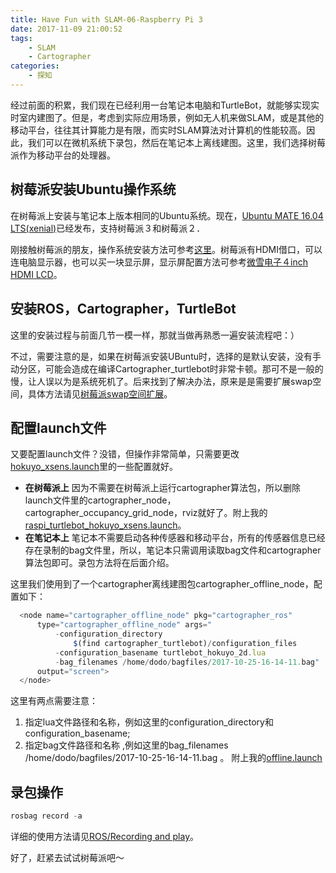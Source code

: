 ```yaml
---
title: Have Fun with SLAM-06-Raspberry Pi 3
date: 2017-11-09 21:00:52
tags:
    - SLAM
    - Cartographer
categories:
    - 探知
---
```

经过前面的积累，我们现在已经利用一台笔记本电脑和TurtleBot，就能够实现实时室内建图了。但是，考虑到实际应用场景，例如无人机来做SLAM，或是其他的移动平台，往往其计算能力是有限，而实时SLAM算法对计算机的性能较高。因此，我们可以在微机系统下录包，然后在笔记本上离线建图。这里，我们选择树莓派作为移动平台的处理器。

## 树莓派安装Ubuntu操作系统
在树莓派上安装与笔记本上版本相同的Ubuntu系统。现在，[Ubuntu MATE 16.04 LTS(xenial)](https://ubuntu-mate.org/raspberry-pi/)已经发布，支持树莓派３和树莓派２．

刚接触树莓派的朋友，操作系统安装方法可参考[这里](http://bbs.elecfans.com/jishu_599362_1_1.html)。树莓派有HDMI借口，可以连电脑显示器，也可以买一块显示屏，显示屏配置方法可参考[微雪电子４inch HDMI LCD](http://www.waveshare.net/wiki)。

## 安装ROS，Cartographer，TurtleBot
这里的安装过程与前面几节一模一样，那就当做再熟悉一遍安装流程吧：）

不过，需要注意的是，如果在树莓派安装UBuntu时，选择的是默认安装，没有手动分区，可能会造成在编译Cartographer_turtlebot时非常卡顿。那可不是一般的慢，让人误以为是系统死机了。后来找到了解决办法，原来是是需要扩展swap空间，具体方法请见[树莓派swap空间扩展](http://blog.csdn.net/wxz3wxz/article/details/70237302)。

## 配置launch文件
又要配置launch文件？没错，但操作非常简单，只需要更改[hokuyo_xsens.launch](hokuyo_xsens.launch)里的一些配置就好。
- **在树莓派上**
因为不需要在树莓派上运行cartographer算法包，所以删除launch文件里的cartographer_node，cartographer_occupancy_grid_node，rviz就好了。附上我的[raspi_turtlebot_hokuyo_xsens.launch](raspi_turtlebot_hokuyo_xsens.launch)。
- **在笔记本上**
笔记本不需要启动各种传感器和移动平台，所有的传感器信息已经存在录制的bag文件里，所以，笔记本只需调用读取bag文件和cartographer算法包即可。录包方法将在后面介绍。

这里我们使用到了一个cartographer离线建图包cartographer_offline_node，配置如下：
```js
  <node name="cartographer_offline_node" pkg="cartographer_ros"
      type="cartographer_offline_node" args="
          -configuration_directory
              $(find cartographer_turtlebot)/configuration_files
          -configuration_basename turtlebot_hokuyo_2d.lua
          -bag_filenames /home/dodo/bagfiles/2017-10-25-16-14-11.bag"
      output="screen">
  </node>
```
这里有两点需要注意：
1. 指定lua文件路径和名称，例如这里的configuration_directory和configuration_basename;
2. 指定bag文件路径和名称 ,例如这里的bag_filenames /home/dodo/bagfiles/2017-10-25-16-14-11.bag 。
附上我的[offline.launch](demo_offline_2d.launch)

## 录包操作
```js
rosbag record -a
```
详细的使用方法请见[ROS/Recording and play](http://wiki.ros.org/cn/ROS/Tutorials/Recording%20and%20playing%20back%20data)。

好了，赶紧去试试树莓派吧～




